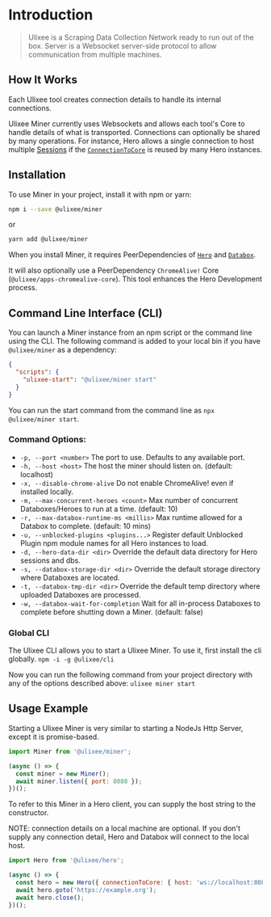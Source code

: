 # Introduction

> Ulixee is a Scraping Data Collection Network ready to run out of the box. Server is a Websocket server-side protocol to allow communication from multiple machines.

## How It Works

Each Ulixee tool creates connection details to handle its internal connections.

Ulixee Miner currently uses Websockets and allows each tool's Core to handle details of what is transported. Connections can optionally be shared by many operations. For instance, Hero allows a single connection to host multiple [Sessions](/docs/hero/advanced/session) if the [`ConnectionToCore`](/docs/hero/advanced/connection-to-core) is reused by many Hero instances.

## Installation

To use Miner in your project, install it with npm or yarn:

```bash
npm i --save @ulixee/miner
```

or

```bash
yarn add @ulixee/miner
```

When you install Miner, it requires PeerDependencies of [`Hero`](//ulixee.org/docs/hero) and [`Databox`](//ulixee.org/docs/databox).

It will also optionally use a PeerDependency `ChromeAlive!` Core (`@ulixee/apps-chromealive-core`). This tool enhances the Hero Development process.

## Command Line Interface (CLI)

You can launch a Miner instance from an npm script or the command line using the CLI. The following command is added to your local bin if you have `@ulixee/miner` as a dependency:

```json
{
  "scripts": {
    "ulixee-start": "@ulixee/miner start"
  }
}
```

You can run the start command from the command line as `npx @ulixee/miner start`.

### Command Options:

- `-p, --port <number>` The port to use. Defaults to any available port.
- `-h, --host <host>` The host the miner should listen on. (default: localhost)
- `-x, --disable-chrome-alive` Do not enable ChromeAlive! even if installed locally.
- `-m, --max-concurrent-heroes <count>` Max number of concurrent Databoxes/Heroes to run at a time. (default: 10)
- `-r, --max-databox-runtime-ms <millis>` Max runtime allowed for a Databox to complete. (default: 10 mins)
- `-u, --unblocked-plugins <plugins...>` Register default Unblocked Plugin npm module names for all Hero instances to load.
- `-d, --hero-data-dir <dir>` Override the default data directory for Hero sessions and dbs.
- `-s, --databox-storage-dir <dir>` Override the default storage directory where Databoxes are located.
- `-t, --databox-tmp-dir <dir>` Override the default temp directory where uploaded Databoxes are processed.
- `-w, --databox-wait-for-completion` Wait for all in-process Databoxes to complete before shutting down a Miner. (default: false)

### Global CLI

The Ulixee CLI allows you to start a Ulixee Miner. To use it, first install the cli globally.
`npm -i -g @ulixee/cli`

Now you can run the following command from your project directory with any of the options described above:
`ulixee miner start`

## Usage Example

Starting a Ulixee Miner is very similar to starting a NodeJs Http Server, except it is promise-based.

```js
import Miner from '@ulixee/miner';

(async () => {
  const miner = new Miner();
  await miner.listen({ port: 8080 });
})();
```

To refer to this Miner in a Hero client, you can supply the host string to the constructor.

NOTE: connection details on a local machine are optional. If you don't supply any connection detail, Hero and Databox will connect to the local host.

```js
import Hero from '@ulixee/hero';

(async () => {
  const hero = new Hero({ connectionToCore: { host: 'ws://localhost:8080' } });
  await hero.goto('https://example.org');
  await hero.close();
})();
```
